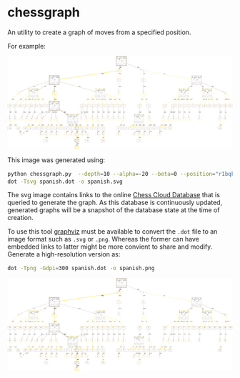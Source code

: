 # chessgraph

An utility to create a graph of moves from a specified position.

For example:

![Spanish](spanish.svg)

This image was generated using:

```bash
python chessgraph.py  --depth=10 --alpha=-20 --beta=0 --position="r1bqkbnr/pppp1ppp/2n5/1B2p3/4P3/5N2/PPPP1PPP/RNBQK2R b KQkq - 3 3" > spanish.dot
dot -Tsvg spanish.dot -o spanish.svg
```

The svg image contains links to the online [Chess Cloud Database](https://chessdb.cn/queryc_en/) that is queried to generate the graph.
As this database is continuously updated, generated graphs will be a snapshot of the database state at the time of creation.

To use this tool [graphviz](https://graphviz.org/) must be available to convert the `.dot` file to an image format such as `.svg` or `.png`.
Whereas the former can have embedded links to latter might be more convient to share and modify. Generate a high-resolution version as:

```bash
dot -Tpng -Gdpi=300 spanish.dot -o spanish.png
```

![Spanish](spanish.png)
